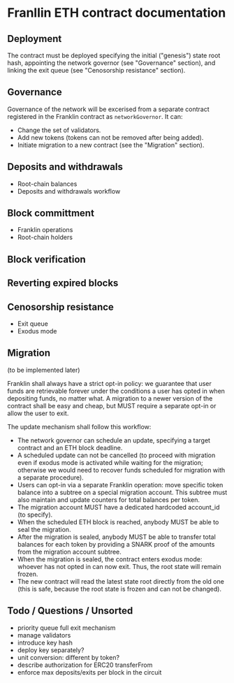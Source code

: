# Franllin ETH contract documentation

## Deployment

The contract must be deployed specifying the initial ("genesis") state root hash, appointing the network governor (see "Governance" section), and linking the exit queue (see "Cenosorship resistance" section).

## Governance

Governance of the network will be excerised from a separate contract registered in the Franklin contract as `networkGovernor`. It can:

- Change the set of validators.
- Add new tokens (tokens can not be removed after being added).
- Initiate migration to a new contract (see the "Migration" section).

## Deposits and withdrawals

- Root-chain balances
- Deposits and withdrawals workflow

## Block committment

- Franklin operations
- Root-chain holders

## Block verification

## Reverting expired blocks

## Cenosorship resistance

- Exit queue
- Exodus mode

## Migration

(to be implemented later)

Franklin shall always have a strict opt-in policy: we guarantee that user funds are retrievable forever under the conditions a user has opted in when depositing funds, no matter what. A migration to a newer version of the contract shall be easy and cheap, but MUST require a separate opt-in or allow the user to exit.

The update mechanism shall follow this workflow:

- The network governor can schedule an update, specifying a target contract and an ETH block deadline.
- A scheduled update can not be cancelled (to proceed with migration even if exodus mode is activated while waiting for the migration; otherwise we would need to recover funds scheduled for migration with a separate procedure).
- Users can opt-in via a separate Franklin operation: move specific token balance into a subtree on a special migration account. This subtree must also maintain and update counters for total balances per token.
- The migration account MUST have a dedicated hardcoded account_id (to specify).
- When the scheduled ETH block is reached, anybody MUST be able to seal the migration.
- After the migration is sealed, anybody MUST be able to transfer total balances for each token by providing a SNARK proof of the amounts from the migration account subtree.
- When the migration is sealed, the contract enters exodus mode: whoever has not opted in can now exit. Thus, the root state will remain frozen.
- The new contract will read the latest state root directly from the old one (this is safe, because the root state is frozen and can not be changed).

## Todo / Questions / Unsorted

- priority queue full exit mechanism
- manage validators
- introduce key hash
- deploy key separately?
- unit conversion: different by token?
- describe authorization for ERC20 transferFrom
- enforce max deposits/exits per block in the circuit